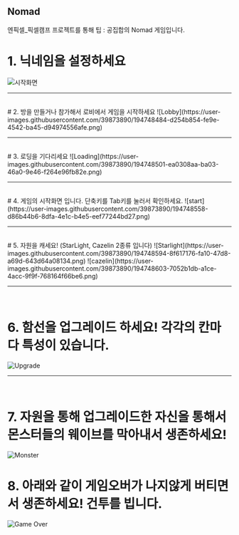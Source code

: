 ## Nomad
엔픽셀_픽셀캠프 프로젝트를 통해 팁 : 공집합의 Nomad 게임입니다.



# 1. 닉네임을 설정하세요 
![시작화면](https://user-images.githubusercontent.com/39873890/194748452-c624f9a2-3d86-42d9-b7e4-b680915dfdbb.png)
<hr>
<br>
# 2. 방을 만들거나 참가해서 로비에서 게임을 시작하세요
![Lobby](https://user-images.githubusercontent.com/39873890/194748484-d254b854-fe9e-4542-ba45-d94974556afe.png)
<hr>
<br>
# 3. 로딩을 기다리세요
![Loading](https://user-images.githubusercontent.com/39873890/194748501-ea0308aa-ba03-46a0-9e46-f264e96fb82e.png)
<hr>
<br>
# 4. 게임의 시작화면 입니다. 단축키를 Tab키를 눌러서 확인하세요.
![start](https://user-images.githubusercontent.com/39873890/194748558-d86b44b6-8dfa-4e1c-b4e5-eef77244bd27.png)
<hr>
<br>
# 5. 자원을 캐세요! (StarLight, Cazelin 2종류 입니다)
![Starlight](https://user-images.githubusercontent.com/39873890/194748594-8f617176-fa10-47d8-a69d-643d64a08134.png)
![cazelin](https://user-images.githubusercontent.com/39873890/194748603-7052b1db-a1ce-4acc-9f9f-768164f66be6.png)
<hr>
<br>

# 6. 함선을 업그레이드 하세요! 각각의 칸마다 특성이 있습니다.
![Upgrade](https://user-images.githubusercontent.com/39873890/194748616-9474f88e-6513-42ef-b020-18f26363331b.png)
<hr>
<br>

# 7. 자원을 통해 업그레이드한 자신을 통해서 몬스터들의 웨이브를 막아내서 생존하세요!
![Monster](https://user-images.githubusercontent.com/39873890/194748647-dd5d07ca-7898-43a4-b4f7-2e9970fcaaa6.png)

# 8. 아래와 같이 게임오버가 나지않게 버티면서 생존하세요! 건투를 빕니다.
![Game Over](https://user-images.githubusercontent.com/39873890/194748667-675b8495-4f61-4bcb-ad36-87e299945008.png)

